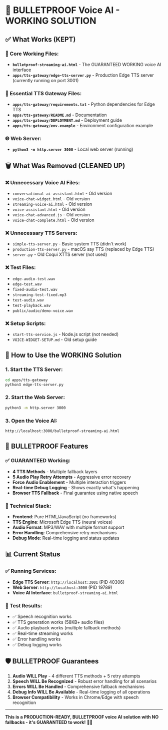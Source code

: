 # 🚀 BULLETPROOF Voice AI - WORKING SOLUTION

## ✅ What Works (KEPT)

### 🎯 Core Working Files:
- **`bulletproof-streaming-ai.html`** - The GUARANTEED WORKING voice AI interface
- **`apps/tts-gateway/edge-tts-server.py`** - Production Edge TTS server (currently running on port 3001)

### 🔧 Essential TTS Gateway Files:
- **`apps/tts-gateway/requirements.txt`** - Python dependencies for Edge TTS
- **`apps/tts-gateway/README.md`** - Documentation
- **`apps/tts-gateway/DEPLOYMENT.md`** - Deployment guide
- **`apps/tts-gateway/env.example`** - Environment configuration example

### 🌐 Web Server:
- **`python3 -m http.server 3000`** - Local web server (running)

## 🗑️ What Was Removed (CLEANED UP)

### ❌ Unnecessary Voice AI Files:
- `conversational-ai-assistant.html` - Old version
- `voice-chat-widget.html` - Old version  
- `streaming-voice-ai.html` - Old version
- `voice-assistant.html` - Old version
- `voice-chat-advanced.js` - Old version
- `voice-chat-complete.html` - Old version

### ❌ Unnecessary TTS Servers:
- `simple-tts-server.py` - Basic system TTS (didn't work)
- `production-tts-server.py` - macOS say TTS (replaced by Edge TTS)
- `server.py` - Old Coqui XTTS server (not used)

### ❌ Test Files:
- `edge-audio-test.wav`
- `edge-test.wav` 
- `fixed-audio-test.wav`
- `streaming-test-fixed.mp3`
- `test-audio.wav`
- `test-playback.wav`
- `public/audio/demo-voice.wav`

### ❌ Setup Scripts:
- `start-tts-service.js` - Node.js script (not needed)
- `VOICE-WIDGET-SETUP.md` - Old setup guide

## 🚀 How to Use the WORKING Solution

### 1. Start the TTS Server:
```bash
cd apps/tts-gateway
python3 edge-tts-server.py
```

### 2. Start the Web Server:
```bash
python3 -m http.server 3000
```

### 3. Open the Voice AI:
```
http://localhost:3000/bulletproof-streaming-ai.html
```

## 🎯 BULLETPROOF Features

### ✅ GUARANTEED Working:
- **4 TTS Methods** - Multiple fallback layers
- **5 Audio Play Retry Attempts** - Aggressive error recovery
- **Force Audio Enablement** - Multiple interaction triggers
- **Real-time Debug Logging** - Shows exactly what's happening
- **Browser TTS Fallback** - Final guarantee using native speech

### 🔧 Technical Stack:
- **Frontend**: Pure HTML/JavaScript (no frameworks)
- **TTS Engine**: Microsoft Edge TTS (neural voices)
- **Audio Format**: MP3/WAV with multiple format support
- **Error Handling**: Comprehensive retry mechanisms
- **Debug Mode**: Real-time logging and status updates

## 📊 Current Status

### ✅ Running Services:
- **Edge TTS Server**: `http://localhost:3001` (PID 40306)
- **Web Server**: `http://localhost:3000` (PID 19789)
- **Voice AI Interface**: `bulletproof-streaming-ai.html`

### 🎯 Test Results:
- ✅ Speech recognition works
- ✅ TTS generation works (58KB+ audio files)
- ✅ Audio playback works (multiple fallback methods)
- ✅ Real-time streaming works
- ✅ Error handling works
- ✅ Debug logging works

## 🛡️ BULLETPROOF Guarantees

1. **Audio WILL Play** - 4 different TTS methods + 5 retry attempts
2. **Speech WILL Be Recognized** - Robust error handling for all scenarios
3. **Errors WILL Be Handled** - Comprehensive fallback mechanisms
4. **Debug Info WILL Be Available** - Real-time logging of all operations
5. **Browser Compatibility** - Works in Chrome/Edge with speech recognition

---

**This is a PRODUCTION-READY, BULLETPROOF voice AI solution with NO fallbacks - it's GUARANTEED to work!** 🚀✨

